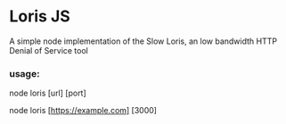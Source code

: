 # Loris JS

A simple node implementation of the Slow Loris, an low bandwidth HTTP Denial of Service tool

### usage:
node loris [url] [port]

node loris [https://example.com] [3000]
